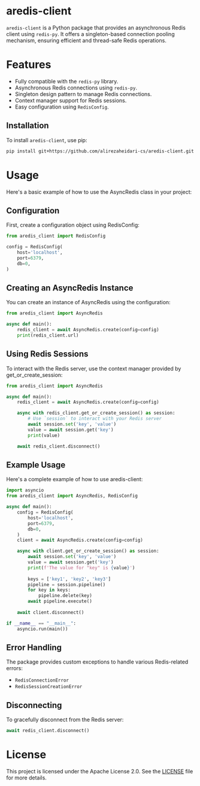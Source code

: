 # aredis-client

`aredis-client` is a Python package that provides an asynchronous Redis client using `redis-py`. It offers a singleton-based connection pooling mechanism, ensuring efficient and thread-safe Redis operations.

# Features
- Fully compatible with the `redis-py` library.
- Asynchronous Redis connections using `redis-py`.
- Singleton design pattern to manage Redis connections.
- Context manager support for Redis sessions.
- Easy configuration using `RedisConfig`.

## Installation

To install `aredis-client`, use pip:

```sh
pip install git+https://github.com/alirezaheidari-cs/aredis-client.git
```

# Usage
Here's a basic example of how to use the AsyncRedis class in your project:

## Configuration
First, create a configuration object using RedisConfig:

```python
from aredis_client import RedisConfig

config = RedisConfig(
    host='localhost',
    port=6379,
    db=0,
)
```
## Creating an AsyncRedis Instance
You can create an instance of AsyncRedis using the configuration:

```python
from aredis_client import AsyncRedis

async def main():
    redis_client = await AsyncRedis.create(config=config)
    print(redis_client.url)
```

## Using Redis Sessions
To interact with the Redis server, use the context manager provided by get_or_create_session:

```python
from aredis_client import AsyncRedis

async def main():
    redis_client = await AsyncRedis.create(config=config)

    async with redis_client.get_or_create_session() as session:
        # Use `session` to interact with your Redis server
        await session.set('key', 'value')
        value = await session.get('key')
        print(value)

    await redis_client.disconnect()
```

## Example Usage
Here's a complete example of how to use aredis-client:

```python
import asyncio
from aredis_client import AsyncRedis, RedisConfig

async def main():
    config = RedisConfig(
        host='localhost',
        port=6379,
        db=0,
    )
    client = await AsyncRedis.create(config=config)

    async with client.get_or_create_session() as session:
        await session.set('key', 'value')
        value = await session.get('key')
        print(f'The value for "key" is {value}')
        
        keys = ['key1', 'key2', 'key3']
        pipeline = session.pipeline()
        for key in keys:
            pipeline.delete(key)
        await pipeline.execute()
        
    await client.disconnect()

if __name__ == "__main__":
    asyncio.run(main())
```

## Error Handling
The package provides custom exceptions to handle various Redis-related errors:

- `RedisConnectionError`
- `RedisSessionCreationError`

## Disconnecting
To gracefully disconnect from the Redis server:

```python
await redis_client.disconnect()
```

# License
This project is licensed under the Apache License 2.0. See the [LICENSE](https://github.com/alirezaheidari-cs/aredis-client/blob/main/LICENSE) file for more details.
